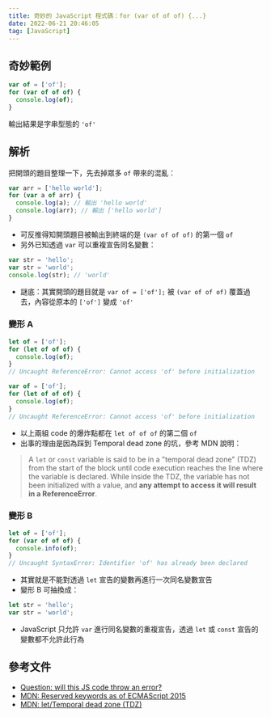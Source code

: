 ```yaml
---
title: 奇妙的 JavaScript 程式碼：for (var of of of) {...}
date: 2022-06-21 20:46:05
tag: [JavaScript]
---
```


## 奇妙範例

```js
var of = ['of'];
for (var of of of) {
  console.log(of);
}
```

輸出結果是字串型態的 `'of'`

## 解析

把開頭的題目整理一下，先去掉眾多 `of` 帶來的混亂：

```js
var arr = ['hello world'];
for (var a of arr) {
  console.log(a); // 輸出 'hello world'
  console.log(arr); // 輸出 ['hello world']
}
```

- 可反推得知開頭題目被輸出到終端的是 `(var of of of)` 的第一個 `of`
- 另外已知透過 `var` 可以重複宣告同名變數：

```js
var str = 'hello';
var str = 'world';
console.log(str); // 'world'
```

- 謎底：其實開頭的題目就是 `var of = ['of'];` 被 `(var of of of)` 覆蓋過去，內容從原本的 `['of']` 變成 `'of'`

### 變形 A

```js
let of = ['of'];
for (let of of of) {
  console.log(of);
}
// Uncaught ReferenceError: Cannot access 'of' before initialization
```

```js
var of = ['of'];
for (let of of of) {
  console.log(of);
}
// Uncaught ReferenceError: Cannot access 'of' before initialization
```

- 以上兩組 code 的爆炸點都在 `let of of of` 的第二個 `of`
- 出事的理由是因為踩到 Temporal dead zone 的坑，參考 MDN 說明：

> A `let` or `const` variable is said to be in a "temporal dead zone" (TDZ) from the start of the block until code execution reaches the line where the variable is declared. While inside the TDZ, the variable has not been initialized with a value, and **any attempt to access it will result in a ReferenceError**.

### 變形 B

```js
let of = ['of'];
for (var of of of) {
  console.info(of);
}
// Uncaught SyntaxError: Identifier 'of' has already been declared
```

- 其實就是不能對透過 `let` 宣告的變數再進行一次同名變數宣告
- 變形 B 可抽換成：

```js
let str = 'hello';
var str = 'world';
```

- JavaScript 只允許 `var` 進行同名變數的重複宣告，透過 `let` 或 `const` 宣告的變數都不允許此行為

## 參考文件

- [Question: will this JS code throw an error?](https://twitter.com/madzadev/status/1538432593137483783?s=20&t=mr7eOBs-wUlDQAVPUY4y1g)
- [MDN: Reserved keywords as of ECMAScript 2015](https://developer.mozilla.org/en-US/docs/Web/JavaScript/Reference/Lexical_grammar#reserved_keywords_as_of_ecmascript_2015)
- [MDN: let/Temporal dead zone (TDZ)](https://developer.mozilla.org/en-US/docs/Web/JavaScript/Reference/Statements/let#temporal_dead_zone_tdz)
